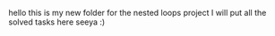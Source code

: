 hello this is my new folder for the nested loops project
I will put all the solved tasks here 
seeya :)
